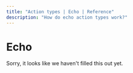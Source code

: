 ```yaml
---
title: "Action types | Echo | Reference"
description: "How do echo action types work?"
---
```


# Echo

Sorry, it looks like we haven't filled this out yet.
